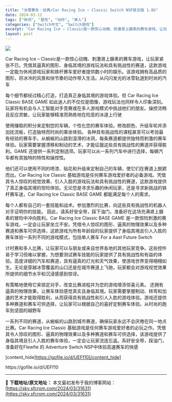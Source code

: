 ```yaml
---
title: "冰雪赛车：经典/Car Racing Ice – Classic Switch NSP英文版 1.8G"
date: 2024-03-12
tags: ["休闲", "冒险", "动作", "单人"]
categories: ["Switch中文", "Switch游戏"]
excerpt: "Car Racing Ice – Classic是一款惊心动魄、刺激肾上腺素的赛车游戏，让玩家紧张不已。凭借其逼真的图形、身临其境的游戏玩法和具有挑战性的赛道，这款游戏一定能为休闲游戏玩家和铁杆赛车爱好者提供数小时的娱乐。该游戏拥有高品质的图形，将冰冷的风景和快节奏的动作带入生活。从闪闪发光的冰雪轨&hellip;"
layout: post
---
```


<img class="aligncenter" src="https://sky.sfcrom.com/wp-content/uploads/2024/03/20240329101523-83adf.jpeg" />

Car Racing Ice – Classic是一款惊心动魄、刺激肾上腺素的赛车游戏，让玩家紧张不已。凭借其逼真的图形、身临其境的游戏玩法和具有挑战性的赛道，这款游戏一定能为休闲游戏玩家和铁杆赛车爱好者提供数小时的娱乐。该游戏拥有高品质的图形，将冰冷的风景和快节奏的动作带入生活。从闪闪发光的冰雪轨道到时尚的汽车

每个细节都经过精心打造，打造真正身临其境的游戏体验。但 Car Racing Ice Classic BASE GAME 如此迷人的不仅仅是图像，游戏玩法也同样令人印象深刻。玩家将有机会与人工智能对手竞赛或在多人游戏模式中挑战他们的朋友。操控流畅且反应灵敏，让玩家能够精准而熟练地在险恶的冰道上行驶

使用赚取的积分来定制您的车辆，个性化您的赛车体验。修改颜色、升级车轮并添加扰流板，打造独特而时尚的乘坐体验。
各种具有挑战性的课程甚至可以考验最有经验的赛车手。从蜿蜒的山路到湿滑的冰洞，每条赛道都提供独特而刺激的赛车体验。玩家需要掌握漂移和制动的艺术，才能征服这些具有挑战性的赛道并获得胜利。GAME 还提供一系列定制选项。玩家可以从一系列汽车中进行选择，每辆汽车都有其独特的特性和操控性。

他们还可以使用不同的喷漆、贴花和升级来定制自己的车辆，使它们在赛道上脱颖而出。Car Racing Ice Classic 基础游戏是任何赛车游戏爱好者的必备游戏。凭借其令人惊叹的视觉效果、引人入胜的游戏玩法和具有挑战性的赛道，这款游戏提供了真正身临其境的惊险体验。无论您是寻求乐趣的休闲玩家，还是寻求新挑战的铁杆赛车迷，Car Racing Ice Classic BASE GAME 都能满足每个人的需求。

每个人都有自己的一套技能和战术。参加激烈的比赛，向这些具有挑战性的机器人对手证明你的技能。
因此，请系好安全带，踩下油门，准备好在这场充满肾上腺素的冒险中冲向胜利。Car Racing Ice Classic BASE GAME 是一款惊险刺激的赛车游戏，一定会让玩家坐立不安。凭借令人惊叹的图形、逼真的物理效果以及多种赛道和赛车可供选择，这款游戏为所有年龄段的玩家提供了身临其境且引人入胜的赛车体验一系列不同的游戏模式，包括单人赛车 For a Aast Future Switch

计时赛和多人比赛，让玩家可以与朋友或来自世界各地的其他玩家竞争。这些控件易于学习但难以掌握，为想要测试赛车技能的玩家提供了具有挑战性和有益的体验。高度详细的汽车和赛道，具有逼真的灯光和天气效果，使游戏世界变得栩栩如生。无论是穿越冰雪覆盖的山口还是在城市赛道上飞驰，玩家都会对游戏视觉效果所提供的细节水平和沉浸感感到惊讶。

有策略地使用它来锁定对手，改变比赛进程并为您的游戏增添惊喜元素。
还拥有逼真的物理效果，让赛车体验感觉真实且身临其境。玩家需要掌握制动、转弯和加速的艺术才能取得胜利，从而获得具有挑战性和引人入胜的游戏体验。游戏还提供多种赛道和赛车可供选择，让玩家可以根据自己的喜好定制赛车体验。从时尚的跑车到坚固的越野车

一系列不同的赛道，从蜿蜒的山路到城市赛道，确保玩家永远不会厌倦在同一地点比赛。Car Racing Ice Classic 基础游戏是任何赛车游戏爱好者的必玩之作。凭借其令人惊叹的图形、逼真的物理效果以及多种赛道和赛车可供选择，该游戏提供了身临其境且引人入胜的赛车体验，一定会让玩家流连忘返。系好安全带，踩油门，准备好在Flewfie 的 Adventure Switch NSP中体验高速赛车的快感

[content_hide]https://gofile.io/d/UEFf10[/content_hide]

<!--wechatfans start-->https://gofile.io/d/UEFf10<!--wechatfans end-->

---
📖 **下载地址/原文地址：** 本文最初发布于我的博客网站：[https://sky.sfcrom.com/2024/03/31631](https://sky.sfcrom.com/2024/03/31631)
